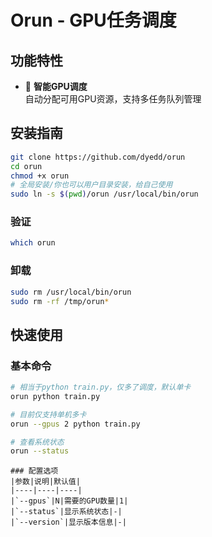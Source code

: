 # Orun - GPU任务调度

## 功能特性

- 🚀 ​**智能GPU调度**  
  自动分配可用GPU资源，支持多任务队列管理

## 安装指南
```bash
git clone https://github.com/dyedd/orun
cd orun
chmod +x orun
# 全局安装/你也可以用户目录安装，给自己使用
sudo ln -s $(pwd)/orun /usr/local/bin/orun
```
### 验证
```bash
which orun
```
### 卸载
```bash
sudo rm /usr/local/bin/orun
sudo rm -rf /tmp/orun*
```

## 快速使用
### 基本命令
```bash
# 相当于python train.py，仅多了调度，默认单卡
orun python train.py

# 目前仅支持单机多卡
orun --gpus 2 python train.py

# 查看系统状态
orun --status
```

```
### 配置选项
|参数|说明|默认值|
|----|----|----|
|`--gpus`|N|需要的GPU数量|1|
|`--status`|显示系统状态|-|
|`--version`|显示版本信息|-|